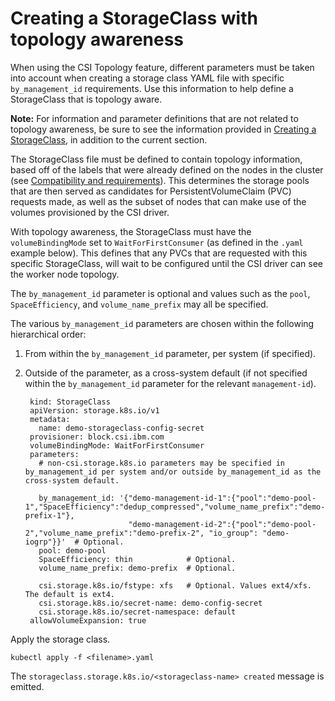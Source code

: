 # Creating a StorageClass with topology awareness

When using the CSI Topology feature, different parameters must be taken into account when creating a storage class YAML file with specific `by_management_id` requirements. Use this information to help define a StorageClass that is topology aware.

**Note:** For information and parameter definitions that are not related to topology awareness, be sure to see the information provided in [Creating a StorageClass](creating_volumestorageclass.md), in addition to the current section.

The StorageClass file must be defined to contain topology information, based off of the labels that were already defined on the nodes in the cluster (see [Compatibility and requirements](../installation/install_compatibility_requirements.md)). This determines the storage pools that are then served as candidates for PersistentVolumeClaim (PVC) requests made, as well as the subset of nodes that can make use of the volumes provisioned by the CSI driver.

With topology awareness, the StorageClass must have the `volumeBindingMode` set to `WaitForFirstConsumer` (as defined in the `.yaml` example below). This defines that any PVCs that are requested with this specific StorageClass, will wait to be configured until the CSI driver can see the worker node topology.

The `by_management_id` parameter is optional and values such as the `pool`, `SpaceEfficiency`, and `volume_name_prefix` may all be specified.

The various `by_management_id` parameters are chosen within the following hierarchical order:
1. From within the `by_management_id` parameter, per system (if specified).
2. Outside of the parameter, as a cross-system default (if not specified within the `by_management_id` parameter for the relevant `management-id`).

        kind: StorageClass
        apiVersion: storage.k8s.io/v1
        metadata:
          name: demo-storageclass-config-secret
        provisioner: block.csi.ibm.com
        volumeBindingMode: WaitForFirstConsumer
        parameters:
          # non-csi.storage.k8s.io parameters may be specified in by_management_id per system and/or outside by_management_id as the cross-system default.

          by_management_id: '{"demo-management-id-1":{"pool":"demo-pool-1","SpaceEfficiency":"dedup_compressed","volume_name_prefix":"demo-prefix-1"},
                              "demo-management-id-2":{"pool":"demo-pool-2","volume_name_prefix":"demo-prefix-2", "io_group": "demo-iogrp"}}'  # Optional.
          pool: demo-pool
          SpaceEfficiency: thin            # Optional.
          volume_name_prefix: demo-prefix  # Optional.

          csi.storage.k8s.io/fstype: xfs   # Optional. Values ext4/xfs. The default is ext4.
          csi.storage.k8s.io/secret-name: demo-config-secret
          csi.storage.k8s.io/secret-namespace: default
        allowVolumeExpansion: true

Apply the storage class.

```
kubectl apply -f <filename>.yaml
```

The `storageclass.storage.k8s.io/<storageclass-name> created` message is emitted.


